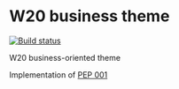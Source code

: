 # W20 business theme 
[![Build status](https://travis-ci.org/seedstack/w20-business-theme.svg?branch=master)](https://travis-ci.org/seedstack/w20-business-theme)

W20 business-oriented theme

Implementation of [PEP 001](https://github.com/seedstack/project-enhancement-proposals/blob/master/pep-001-w20-business-theme.md)
